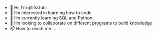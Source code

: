 - 👋 Hi, I’m @itsGutii
- 👀 I’m interested in learning how to code
- 🌱 I’m currently learning SQL and Python
- 💞️ I’m looking to collaborate on different programs to build knowledge
- 📫 How to reach me ...

<!---
itsGutii/itsGutii is a ✨ special ✨ repository because its `README.md` (this file) appears on your GitHub profile.
You can click the Preview link to take a look at your changes.
--->
